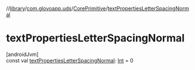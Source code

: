 //[library](../../../index.md)/[com.glovoapp.uds](../index.md)/[CorePrimitive](index.md)/[textPropertiesLetterSpacingNormal](text-properties-letter-spacing-normal.md)

# textPropertiesLetterSpacingNormal

[androidJvm]\
const val [textPropertiesLetterSpacingNormal](text-properties-letter-spacing-normal.md): [Int](https://kotlinlang.org/api/latest/jvm/stdlib/kotlin/-int/index.html) = 0
